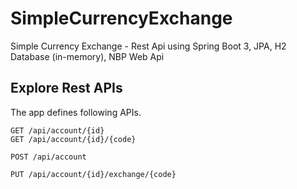 # SimpleCurrencyExchange
Simple Currency Exchange - Rest Api 
using Spring Boot 3, JPA, H2 Database (in-memory), NBP Web Api

## Explore Rest APIs

The app defines following APIs.

    GET /api/account/{id}
    GET /api/account/{id}/{code}
    
    POST /api/account
    
    PUT /api/account/{id}/exchange/{code}



